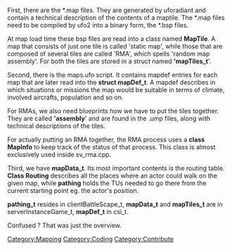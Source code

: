First, there are the \*.map files. They are generated by uforadiant and
contain a technical description of the contents of a maptile. The \*.map
files need to be compiled by ufo2 into a binary form, the \*.bsp files.

At map load time these bsp files are read into a class named
**MapTile**. A map that consists of just one tile is called 'static
map', while those that are composed of several tiles are called 'RMA',
which spells 'random map assembly'. For both the tiles are stored in a
struct named **'mapTiles_t**'.

Second, there is the maps.ufo script. It contains mapdef entries for
each map that are later read into the **struct mapDef_t**. A mapdef
describes in which situations or missions the map would be suitable in
terms of climate, involved aircrafts, population and so on.

For RMAs, we also need blueprints how we have to put the tiles together.
They are called **'assembly**' and are found in the .ump files, along
with technical descriptions of the tiles.

For actually putting an RMA together, the RMA process uses a **class
MapInfo** to keep track of the status of that process. This class is
almost exclusively used inside sv_rma.cpp.

Third, we have **mapData_t**. Its most important contents is the routing
table. **Class Routing** describes all the places where an actor could
walk on the given map, while **pathing** holds the TUs needed to go
there from the current starting point eg. the actor's position.

**pathing_t** resides in clientBattleScape_t, **mapData_t** and
**mapTiles_t** are in serverInstanceGame_t, **mapDef_t** in csi_t.

Confused ? That was just the overview.

[Category:Mapping](Category:Mapping "wikilink")
[Category:Coding](Category:Coding "wikilink")
[Category:Contribute](Category:Contribute "wikilink")